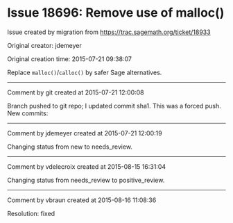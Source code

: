 # Issue 18696: Remove use of malloc()

Issue created by migration from https://trac.sagemath.org/ticket/18933

Original creator: jdemeyer

Original creation time: 2015-07-21 09:38:07

Replace `malloc()`/`calloc()` by safer Sage alternatives.


---

Comment by git created at 2015-07-21 12:00:08

Branch pushed to git repo; I updated commit sha1. This was a forced push. New commits:


---

Comment by jdemeyer created at 2015-07-21 12:00:19

Changing status from new to needs_review.


---

Comment by vdelecroix created at 2015-08-15 16:31:04

Changing status from needs_review to positive_review.


---

Comment by vbraun created at 2015-08-16 11:08:36

Resolution: fixed
